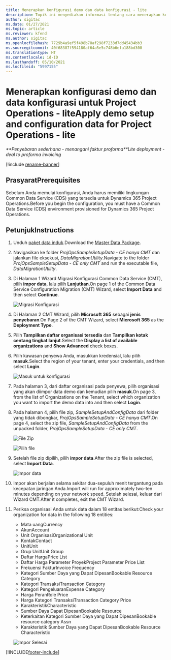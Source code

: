 ```yaml
---
title: Menerapkan konfigurasi demo dan data konfigurasi - lite
description: Topik ini menyediakan informasi tentang cara menerapkan konfigurasi demo dan data konfigurasi untuk Project Operations.
author: sigitac
ms.date: 01/27/2021
ms.topic: article
ms.reviewer: kfend
ms.author: sigitac
ms.openlocfilehash: 7729b4a9ef5f498b78af298f7233d7dd45434bb3
ms.sourcegitcommit: 40f68387f594180af64a5e5c748b6efa188bd300
ms.translationtype: HT
ms.contentlocale: id-ID
ms.lasthandoff: 05/10/2021
ms.locfileid: "5997155"
---
```

# <a name="apply-demo-setup-and-configuration-data-for-project-operations---lite"></a><span data-ttu-id="fa61d-103">Menerapkan konfigurasi demo dan data konfigurasi untuk Project Operations - lite</span><span class="sxs-lookup"><span data-stu-id="fa61d-103">Apply demo setup and configuration data for Project Operations - lite</span></span> 

<span data-ttu-id="fa61d-104">_\*\*Penyebaran sederhana - menangani faktur proforma_</span><span class="sxs-lookup"><span data-stu-id="fa61d-104">_\*\*Lite deployment - deal to proforma invoicing_</span></span>

[!include [rename-banner](~/includes/cc-data-platform-banner.md)]

## <a name="prerequisites"></a><span data-ttu-id="fa61d-105">Prasyarat</span><span class="sxs-lookup"><span data-stu-id="fa61d-105">Prerequisites</span></span>

<span data-ttu-id="fa61d-106">Sebelum Anda memulai konfigurasi, Anda harus memiliki lingkungan Common Data Service (CDS) yang tersedia untuk Dynamics 365 Project Operations.</span><span class="sxs-lookup"><span data-stu-id="fa61d-106">Before you begin the configuration, you must have a Common Data Service (CDS) environment provisioned for Dynamics 365 Project Operations.</span></span>


## <a name="instructions"></a><span data-ttu-id="fa61d-107">Petunjuk</span><span class="sxs-lookup"><span data-stu-id="fa61d-107">Instructions</span></span>

1. <span data-ttu-id="fa61d-108">Unduh [paket data induk](https://download.microsoft.com/download/3/4/1/341bf279-a64f-4baa-af31-ce624859b518/ProjOpsSampleSetupData-%20CE%20only.zip).</span><span class="sxs-lookup"><span data-stu-id="fa61d-108">Download the [Master Data Package](https://download.microsoft.com/download/3/4/1/341bf279-a64f-4baa-af31-ce624859b518/ProjOpsSampleSetupData-%20CE%20only.zip).</span></span> 
2. <span data-ttu-id="fa61d-109">Navigasikan ke folder *ProjOpsSampleSetupData - CE hanya CMT* dan jalankan file eksekusi, *DataMigrationUtility*.</span><span class="sxs-lookup"><span data-stu-id="fa61d-109">Navigate to the folder *ProjOpsSampleSetupData - CE only CMT* and run the executable file, *DataMigrationUtility*.</span></span>
3. <span data-ttu-id="fa61d-110">Di Halaman 1 Wizard Migrasi Konfigurasi Common Data Service (CMT), pilih **impor data**, lalu pilih **Lanjutkan**.</span><span class="sxs-lookup"><span data-stu-id="fa61d-110">On page 1 of the Common Data Service Configuration Migration (CMT) Wizard, select **Import Data** and then select **Continue**.</span></span>

    ![Migrasi Konfigurasi](./media/1ConfigurationMigration.png)

4. <span data-ttu-id="fa61d-112">Di Halaman 2 CMT Wizard, pilih **Microsoft 365** sebagai **jenis penyebaran**.</span><span class="sxs-lookup"><span data-stu-id="fa61d-112">On Page 2 of the CMT Wizard, select **Microsoft 365** as the **Deployment Type**.</span></span>
5. <span data-ttu-id="fa61d-113">Pilih **Tampilkan daftar organisasi tersedia** dan **Tampilkan kotak centang tingkat lanjut**.</span><span class="sxs-lookup"><span data-stu-id="fa61d-113">Select the **Display a list of available organizations** and **Show Advanced** check boxes.</span></span>
6. <span data-ttu-id="fa61d-114">Pilih kawasan penyewa Anda, masukkan kredensial, lalu pilih **masuk**.</span><span class="sxs-lookup"><span data-stu-id="fa61d-114">Select the region of your tenant, enter your credentials, and then select **Login**.</span></span>

   ![Masuk untuk konfigurasi](./media/2ConfigurationSignin.png)

7. <span data-ttu-id="fa61d-116">Pada halaman 3, dari daftar organisasi pada penyewa, pilih organisasi yang akan diimpor data demo dan kemudian pilih **masuk**.</span><span class="sxs-lookup"><span data-stu-id="fa61d-116">On page 3, from the list of Organizations on the Tenant, select which organization you want to import the demo data into and then select **Login**.</span></span>
8. <span data-ttu-id="fa61d-117">Pada halaman 4, pilih file zip, *SampleSetupAndConfigData* dari folder yang tidak dibongkar, *ProjOpsSampleSetupData - CE hanya CMT*.</span><span class="sxs-lookup"><span data-stu-id="fa61d-117">On page 4, select the zip file, *SampleSetupAndConfigData* from the unpacked folder, *ProjOpsSampleSetupData - CE only CMT*.</span></span>

   ![File Zip](./media/3ZipFile.png)

   ![Pilih file](./media/4SelectAFile.png)

9. <span data-ttu-id="fa61d-120">Setelah file zip dipilih, pilih **impor data**.</span><span class="sxs-lookup"><span data-stu-id="fa61d-120">After the zip file is selected, select **Import Data**.</span></span>

   ![Impor data](./media/5ImportData.png)

10. <span data-ttu-id="fa61d-122">Impor akan berjalan selama sekitar dua-sepuluh menit tergantung pada kecepatan jaringan Anda.</span><span class="sxs-lookup"><span data-stu-id="fa61d-122">Import will run for approximately two-ten minutes depending on your network speed.</span></span> <span data-ttu-id="fa61d-123">Setelah selesai, keluar dari Wizard CMT.</span><span class="sxs-lookup"><span data-stu-id="fa61d-123">After it completes, exit the CMT Wizard.</span></span> 
11. <span data-ttu-id="fa61d-124">Periksa organisasi Anda untuk data dalam 18 entitas berikut:</span><span class="sxs-lookup"><span data-stu-id="fa61d-124">Check your organization for data in the following 18 entities:</span></span>

    -   <span data-ttu-id="fa61d-125">Mata uang</span><span class="sxs-lookup"><span data-stu-id="fa61d-125">Currency</span></span>
    -   <span data-ttu-id="fa61d-126">Akun</span><span class="sxs-lookup"><span data-stu-id="fa61d-126">Account</span></span>
    -   <span data-ttu-id="fa61d-127">Unit Organisasi</span><span class="sxs-lookup"><span data-stu-id="fa61d-127">Organizational Unit</span></span>
    -   <span data-ttu-id="fa61d-128">Kontak</span><span class="sxs-lookup"><span data-stu-id="fa61d-128">Contact</span></span>
    -   <span data-ttu-id="fa61d-129">Unit</span><span class="sxs-lookup"><span data-stu-id="fa61d-129">Unit</span></span>
    -   <span data-ttu-id="fa61d-130">Grup Unit</span><span class="sxs-lookup"><span data-stu-id="fa61d-130">Unit Group</span></span>
    -   <span data-ttu-id="fa61d-131">Daftar Harga</span><span class="sxs-lookup"><span data-stu-id="fa61d-131">Price List</span></span>
    -   <span data-ttu-id="fa61d-132">Daftar Harga Parameter Proyek</span><span class="sxs-lookup"><span data-stu-id="fa61d-132">Project Parameter Price List</span></span> 
    -   <span data-ttu-id="fa61d-133">Frekuensi Faktur</span><span class="sxs-lookup"><span data-stu-id="fa61d-133">Invoice Frequency</span></span>
    -   <span data-ttu-id="fa61d-134">Kategori Sumber Daya yang Dapat Dipesan</span><span class="sxs-lookup"><span data-stu-id="fa61d-134">Bookable Resource Category</span></span>
    -   <span data-ttu-id="fa61d-135">Kategori Transaksi</span><span class="sxs-lookup"><span data-stu-id="fa61d-135">Transaction Category</span></span>
    -   <span data-ttu-id="fa61d-136">Kategori Pengeluaran</span><span class="sxs-lookup"><span data-stu-id="fa61d-136">Expense Category</span></span>
    -   <span data-ttu-id="fa61d-137">Harga Peran</span><span class="sxs-lookup"><span data-stu-id="fa61d-137">Role Price</span></span>
    -   <span data-ttu-id="fa61d-138">Harga Kategori Transaksi</span><span class="sxs-lookup"><span data-stu-id="fa61d-138">Transaction Category Price</span></span>
    -   <span data-ttu-id="fa61d-139">Karakteristik</span><span class="sxs-lookup"><span data-stu-id="fa61d-139">Characteristic</span></span>
    -   <span data-ttu-id="fa61d-140">Sumber Daya Dapat Dipesan</span><span class="sxs-lookup"><span data-stu-id="fa61d-140">Bookable Resource</span></span>
    -   <span data-ttu-id="fa61d-141">Keterkaitan Kategori Sumber Daya yang Dapat Dipesan</span><span class="sxs-lookup"><span data-stu-id="fa61d-141">Bookable resource category Assn</span></span>
    -   <span data-ttu-id="fa61d-142">Karakteristik Sumber Daya yang Dapat Dipesan</span><span class="sxs-lookup"><span data-stu-id="fa61d-142">Bookable Resource Characteristic</span></span>

    ![Impor Selesai](./media/6CompleteImport.png)


[!INCLUDE[footer-include](../includes/footer-banner.md)]
